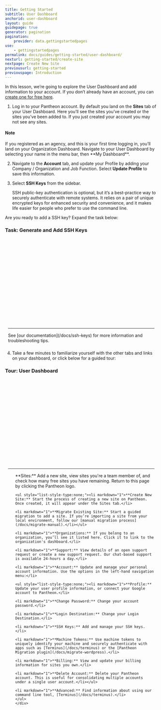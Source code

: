 ```yaml
---
title: Getting Started
subtitle: User Dashboard
anchorid: user-dashboard
layout: guide
guidepage: true
generator: pagination
pagination:
    provider: data.gettingstartedpages
use:
    - gettingstartedpages
permalink: docs/guides/getting-started/user-dashboard/
nexturl: getting-started/create-site
nextpage: Create New Site
previousurl: getting-started
previouspage: Introduction
---
```


In this lesson, we’re going to explore the User Dashboard and add information to your account. If you don’t already have an account, you can [create one for free here](https://pantheon.io/register).

1. Log in to your Pantheon account. By default you land on the **Sites** tab of your User Dashboard. Here you’ll see the sites you’ve created or the sites you’ve been added to. If you just created your account you may not see any sites.

<div class="alert alert-info">
<h4 class="info">Note</h4>
<p>If you registered as an agency, and this is your first time logging in, you’ll land on your Organization Dashboard. Navigate to your User Dashboard by selecting your name in the menu bar, then **My Dashboard**.
</p></div>

2. Navigate to the **Account** tab, and update your Profile by adding your Company / Organization and Job Function. Select **Update Profile** to save this information.

3. Select **SSH Keys** from the sidebar.

    SSH public-key authentication is optional, but it’s a best-practice way to securely authenticate with remote systems. It relies on a pair of unique encrypted keys for enhanced security and convenience, and it makes life easier for people who prefer to use the command line.
  
  Are you ready to add a SSH key? Expand the task below:

<div class="panel panel-video" id="accordion">
  <div class="panel-heading panel-video-heading">
    <a class="accordion-toggle panel-video-title collapsed" data-toggle="collapse" data-parent="#accordion" data-proofer-ignore data-target="#ssh-task"><h3 class="panel-title panel-video-title" style="cursor:pointer;">Task: Generate and Add SSH Keys</h3></a>
  </div>
  <div id="ssh-task" class="collapse" style="padding:10px;">
    <script src="//fast.wistia.com/embed/medias/wwrjwsivwa.jsonp" async></script><script src="//fast.wistia.com/assets/external/E-v1.js" async></script><div class="wistia_responsive_padding" style="padding:56.25% 0 0 0;position:relative;"><div class="wistia_responsive_wrapper" style="height:100%;left:0;position:absolute;top:0;width:100%;"><div class="wistia_embed wistia_async_mnuxft90ya videoFoam=true" style="height:100%;width:100%">&nbsp;</div></div></div>
    <hr>
    <div markdown="1">
    See [our documentation](/docs/ssh-keys) for more information and troubleshooting tips.
    </div>
  </div>
</div>

4. Take a few minutes to familiarize yourself with the other tabs and links on your dashboard, or click below for a guided tour:

<div class="panel panel-video" id="accordion">
  <div class="panel-heading panel-video-heading">
    <a class="accordion-toggle panel-video-title collapsed" data-toggle="collapse" data-parent="#accordion" data-proofer-ignore data-target="#user-dashboard-tour"><h3 class="panel-title panel-video-title" style="cursor:pointer;">Tour: User Dashboard</h3></a>
  </div>
  <div id="user-dashboard-tour" class="collapse" style="padding:10px;">
    <script src="//fast.wistia.com/embed/medias/hzsntt6bi2.jsonp" async></script><script src="//fast.wistia.com/assets/external/E-v1.js" async></script><div class="wistia_responsive_padding" style="padding:56.25% 0 0 0;position:relative;"><div class="wistia_responsive_wrapper" style="height:100%;left:0;position:absolute;top:0;width:100%;"><div class="wistia_embed wistia_async_hzsntt6bi2 videoFoam=true" style="height:100%;width:100%">&nbsp;</div></div></div>
    <div>
    <hr>
    <ul style="list-style-type:none;">
    <li markdown="1">**Sites:** Add a new site, view sites you're a team member of, and check how many free sites you have remaining. Return to this page by clicking the Pantheon logo.</li>

    <ul style="list-style-type:none;"><li markdown="1">**Create New Site:** Start the process of creating a new site on Pantheon. Once created, it will appear under the Sites tab.</li>

    <li markdown="1">**Migrate Existing Site:** Start a guided migration to add a site. If you’re importing a site from your local environment, follow our [manual migration process](/docs/migrate-manual).</li></ul>

    <li markdown="1">**Organizations:** If you belong to an organization, you’ll see it listed here. Click it to link to the organization's dashboard.</li>

    <li markdown="1">**Support:** View details of an open support request or create a new support request. Our chat-based support is available 24-hours a day.</li>

    <li markdown="1">**Account:** Update and manage your personal account information. Use the options in the left-hand navigation menu:</li>

    <ul style="list-style-type:none;"><li markdown="1">**Profile:** Update your user profile information, or connect your Google account to Pantheon.</li>

    <li markdown="1">**Change Password:** Change your account password.</li>

    <li markdown="1">**Login Destination:** Change your Login Destination.</li>

    <li markdown="1">**SSH Keys:** Add and manage your SSH keys.</li>

    <li markdown="1">**Machine Tokens:** Use machine tokens to uniquely identify your machine and securely authenticate with apps such as [Terminus](/docs/terminus) or the [Pantheon Migration plugin](/docs/migrate-wordpress).</li>

    <li markdown="1">**Billing:** View and update your billing information for sites you own.</li>

    <li markdown="1">**Delete Account:** Delete your Pantheon account. This is useful for consolidating multiple accounts under a single user account.</li></ul>

    <li markdown="1">**Advanced:** Find information about using our command line tool, [Terminus](/docs/terminus).</li>
    </ul>
    </div>
  </div>
</div>

